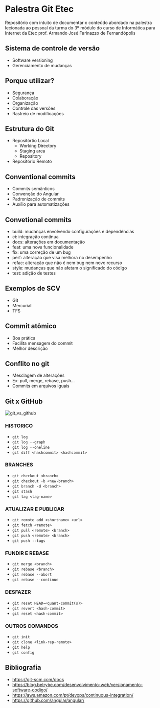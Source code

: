 # Palestra Git Etec
Repositório com intuito de documentar o conteúdo abordado na palestra lecionada ao pessoal da turma do 3º módulo do curso de Informática para Internet da Etec prof. Armando José Farinazzo de Fernandópolis
## Sistema de controle de versão 
- Software versioning
- Gerenciamento de mudanças

## Porque utilizar?
- Segurança
- Colaboração
- Organização
- Controle das versões
- Rastreio de modificações

## Estrutura do Git
- Repositórtio Local
  - Working Directory
  - Staging area
  - Repository
- Repositório Remoto

## Conventional commits
- Commits semânticos
- Convenção do Angular
- Padronização de commits
- Auxílio para automatizações

## Convetional commits
- build: mudanças envolvendo configurações e dependências
- ci: integração contínua
- docs: alterações em documentação
- feat: uma nova funcionalidade
- fix: uma correção de um bug
- perf: alteração que visa melhora no desempenho
- refac: alteração que não é nem bug nem novo recurso
- style: mudanças que não afetam o significado do código
- test: adição de testes

## Exemplos de SCV
- Git
- Mercurial
- TFS

## Commit atômico
- Boa prática
- Facilita mensagem do commit
- Melhor descrição

## Conflito no git
- Mesclagem de alterações
- Ex: pull, merge, rebase, push...
- Commits em arquivos iguais

## Git x GitHub 
![git_vs_github](https://github.com/mateusscarin/palestra-git/assets/79494982/ead0c173-129d-4302-aef8-2b62eeedd44f)

### HISTORICO
- `git log`
- `git log --graph`
- `git log --oneline`
- `git diff <hashcommit> <hashcommit>`

### BRANCHES
- `git checkout <branch>`
- `git checkout -b <new-branch>`
- `git branch -d <branch>`
- `git stash`
- `git tag <tag-name>`

### ATUALIZAR E PUBLICAR
- `git remote add <shortname> <url>`
- `git fetch <remote>`
- `git pull <remote> <branch>`
- `git push <remote> <branch>`
- `git push --tags`

### FUNDIR E REBASE
- `git merge <branch>`
- `git rebase <branch>`
- `git rebase --abort`
- `git rebase --continue`

### DESFAZER
- `git reset HEAD~<quant-commit(s)>`
- `git revert <hash-commit>`
- `git reset <hash-commit>`

### OUTROS COMANDOS
- `git init`
- `git clone <link-rep-remoto>`
- `git help`
- `git config`

## Bibliografia
- https://git-scm.com/docs 
- https://blog.betrybe.com/desenvolvimento-web/versionamento-software-codigo/ 
- https://aws.amazon.com/pt/devops/continuous-integration/ 
- https://github.com/angular/angular/ 
